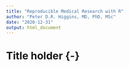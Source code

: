 ```yaml
---
title: "Reproducible Medical Research with R"
author: "Peter D.R. Higgins, MD, PhD, MSc"
date: "2020-12-31"
output: html_document
---
```

# Title holder {-}
